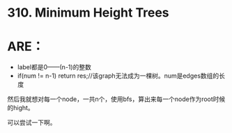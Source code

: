 #  310. Minimum Height Trees

# ARE：
* label都是0——(n-1)的整数
* if(num != n-1) return res;//该graph无法成为一棵树。num是edges数组的长度

然后我就想对每一个node，一共n个，使用bfs，算出来每一个node作为root时候的hight。

可以尝试一下啊。
